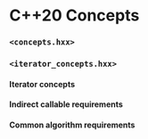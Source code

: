 # C++20 Concepts


### `<concepts.hxx>`



### `<iterator_concepts.hxx>`

#### Iterator concepts


#### Indirect callable requirements



#### Common algorithm requirements
